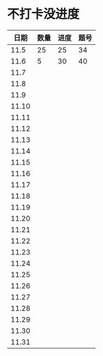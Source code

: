 # 不打卡没进度

| 日期  | 数量 | 进度 | 题号 |
| ----- | ---- | ---- | ---- |
| 11.5  | 25   | 25   | 34   |
| 11.6  | 5    | 30   | 40   |
| 11.7  |      |      |      |
| 11.8  |      |      |      |
| 11.9  |      |      |      |
| 11.10 |      |      |      |
| 11.11 |      |      |      |
| 11.12 |      |      |      |
| 11.13 |      |      |      |
| 11.14 |      |      |      |
| 11.15 |      |      |      |
| 11.16 |      |      |      |
| 11.17 |      |      |      |
| 11.18 |      |      |      |
| 11.19 |      |      |      |
| 11.20 |      |      |      |
| 11.21 |      |      |      |
| 11.22 |      |      |      |
| 11.23 |      |      |      |
| 11.24 |      |      |      |
| 11.25 |      |      |      |
| 11.26 |      |      |      |
| 11.27 |      |      |      |
| 11.28 |      |      |      |
| 11.29 |      |      |      |
| 11.30 |      |      |      |
| 11.31 |      |      |      |
